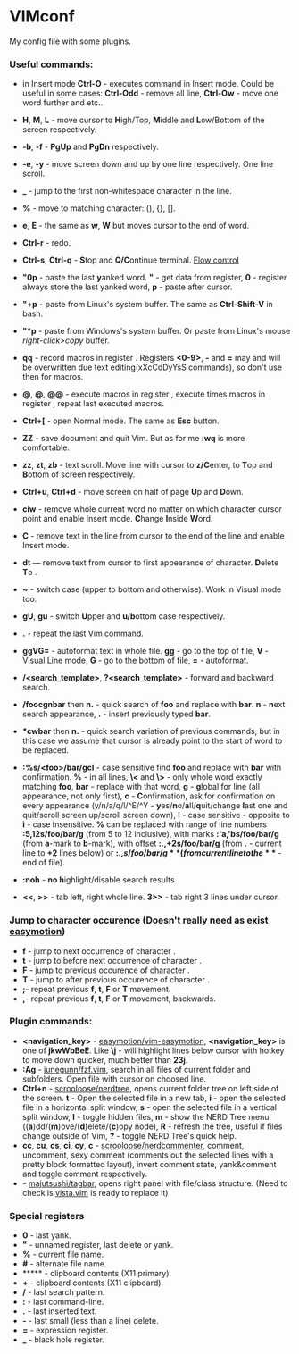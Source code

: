 # VIMconf

My config file with some plugins.

### Useful commands:

- in Insert mode **Ctrl-O<command>** - executes command in Insert mode. Could be useful in some cases: **Ctrl-Odd** - remove all line, **Ctrl-Ow** - move one word further and etc..
- **H**, **M**, **L** - move cursor to **H**igh/Top, **M**iddle and **L**ow/Bottom of the screen respectively. 
- **<Ctrl>-b**, **<Ctrl>-f** - **PgUp** and **PgDn** respectively.
- **<Ctrl>-e**, **<Ctrl>-y** - move screen down and up by one line respectively. One line scroll.
- **_** - jump to the first non-whitespace character in the line.
- **%** - move to matching character: (), {}, [].
- **e**, **E** - the same as **w**, **W** but moves cursor to the end of word.
- **Ctrl-r** - redo.
- **Ctrl-s**, **Ctrl-q** - **S**top and **Q/C**ontinue terminal. [Flow control](https://unix.stackexchange.com/a/12146)
- **"0p** - paste the last **y**anked word. **"** - get data from register, **0** - register always store the last yanked word, **p** - paste after cursor.
- **"+p** - paste from Linux's system buffer. The same as **Ctrl-Shift-V** in bash.
- **"\*p** - paste from Windows's system buffer. Or paste from Linux's mouse *right-click>copy* buffer.
- **q<a-z><commands>q** - record macros in register **<a-z>**. Registers **<0-9>**, **-** and **=** may and will be overwritten due text editing(xXcCdDyYsS commands), so don't use then for macros.
- **@<a-z>**, **<n>@<a-z>**, **@@** - execute macros in register **<a-z>**, execute **<n>** times macros in register **<a-z>**, repeat last executed macros.



- **Ctrl+[** - open Normal mode. The same as **Esc** button.
- **ZZ** - save document and quit Vim. But as for me **:wq** is more comfortable.
- **zz**, **zt**, **zb** - text scroll. Move line with cursor to **z/C**enter, to **T**op and **B**ottom of screen respectively.
- **Ctrl+u**, **Ctrl+d** - move screen on half of page **U**p and **D**own.
- **ciw** - remove whole current word no matter on which character cursor point and enable Insert mode. **C**hange **I**nside **W**ord.
- **C** - remove text in the line from cursor to the end of the line and enable Insert mode.
- **dt<char>** — remove text from cursor to first appearance of character. **D**elete **T**o **<character>**.
- **~** - switch case (upper to bottom and otherwise). Work in Visual mode too.
- **gU**, **gu** - switch **U**pper and **u/b**ottom case respectively.
- **.** - repeat the last Vim command.
- **ggVG=** - autoformat text in whole file. **gg** - go to the top of file, **V** - Visual Line mode, **G** - go to the bottom of file, **=** - autoformat.
- **/<search_template>**, **?<search_template>** - forward and backward search.
- **/foo<Enter>cgnbar<Esc>** then **n.** - quick search of **foo** and replace with **bar**. **n** - **n**ext search appearance, **.** - insert previously typed **bar**.
- **\*cwbar<Esc>** then **n.** - quick search variation of previous commands, but in this case we assume that cursor is already point to the start of word to be replaced.
- **:%s/\<foo\>/bar/gcI** - case sensitive find **foo** and replace with **bar** with confirmation. **%** - in all lines, **\\<** and **\\>** - only whole word exactly matching **foo**, **bar** - replace with that word, **g** - **g**lobal for line (all appearance, not only first), **c** - **C**onfirmation, ask for confirmation on every appearance (y/n/a/q/l/^E/^Y - **y**es/**n**o/**a**ll/**q**uit/change **l**ast one and quit/scroll screen up/scroll screen down), **I** - case sensitive - opposite to **i** - case **i**nsensitive. **%** can be replaced with range of line numbers **:5,12s/foo/bar/g** (from 5 to 12 inclusive), with marks **:'a,'bs/foo/bar/g** (from **a**-mark to **b**-mark), with offset **:.,+2s/foo/bar/g** (from **.** - current line to **+2** lines below) or **:.,$s/foo/bar/g** (from current line to the **$** - end of file).
- **:noh** - **no h**ighlight/disable search results.
- **<<**, **>>** - tab left, right whole line. **3>>** - tab right 3 lines under cursor.

### Jump to character occurence (Doesn't really need as exist [easymotion](https://github.com/easymotion/vim-easymotion))
- **f<char>** - jump to next occurrence of character **<char>**.
- **t<char>** - jump to before next occurrence of character **<char>**.
- **F<char>** - jump to previous occurence of character **<char>**.
- **T<char>** - jump to after previous occurence of character **<char>**.
- **;**- repeat previous **f**, **t**, **F** or **T** movement.
- **,**- repeat previous **f**, **t**, **F** or **T** movement, backwards.


### Plugin commands:
- **<Leader><Leader><navigation_key>** - [easymotion/vim-easymotion](https://github.com/easymotion/vim-easymotion), **<navigation_key>** is one of **jkwWbBeE**. Like **\\j** - will highlight lines below cursor with hotkey to move down quicker, much better than **23j**.
- **:Ag** - [junegunn/fzf.vim](https://github.com/junegunn/fzf.vim), search in all files of current folder and subfolders. Open file with cursor on choosed line.
- **Ctrl+n** - [scrooloose/nerdtree](https://github.com/preservim/nerdtree), opens current folder tree on left side of the screen. **t** - Open the selected file in a new tab, **i** - open the selected file in a horizontal split window, **s** - open the selected file in a vertical split window, **I** - toggle hidden files, **m** - show the NERD Tree menu ((**a**)dd/(**m**)ove/(**d**)elete/(**c**)opy node), **R** - refresh the tree, useful if files change outside of Vim, **?** - toggle NERD Tree's quick help.
- **<Leader>cc**,  **<Leader>cu**,  **<Leader>cs**,  **<Leader>ci**,  **<Leader>cy**,  **<Leader>c<Space>**  - [scrooloose/nerdcommenter](https://github.com/preservim/nerdcommenter), comment, uncomment, sexy comment (comments out the selected lines with a pretty block formatted layout), invert comment state, yank&comment and toggle comment respectively.
- **<F8>** - [majutsushi/tagbar](https://github.com/preservim/tagbar), opens right panel with file/class structure. (Need to check is [vista.vim](https://github.com/liuchengxu/vista.vim) is ready to replace it)



### Special registers
- **0** - last yank.
- **"** - unnamed register, last delete or yank.
- **%** - current file name.
- **#** - alternate file name.
- ***** - clipboard contents (X11 primary).
- **+** - clipboard contents (X11 clipboard).
- **/** - last search pattern.
- **:** - last command-line.
- **.** - last inserted text.
- **-** - last small (less than a line) delete.
- **=** - expression register.
- **\_** - black hole register.
